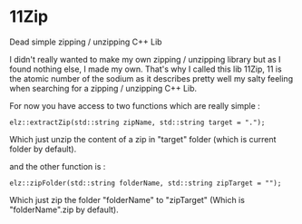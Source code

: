 # 11Zip
Dead simple zipping / unzipping C++ Lib

I didn't really wanted to make my own zipping / unzipping library but as I found nothing else, I made my own.
That's why I called this lib 11Zip, 11 is the atomic number of the sodium as it describes pretty well my salty feeling when searching for a zipping / unzipping C++ Lib.

For now you have access to two functions which are really simple :

```
elz::extractZip(std::string zipName, std::string target = ".");
```

Which just unzip the content of a zip in "target" folder (which is current folder by default).

and the other function is : 

```
elz::zipFolder(std::string folderName, std::string zipTarget = "");
```

Which just zip the folder "folderName" to "zipTarget" (Which is "folderName".zip by default).
